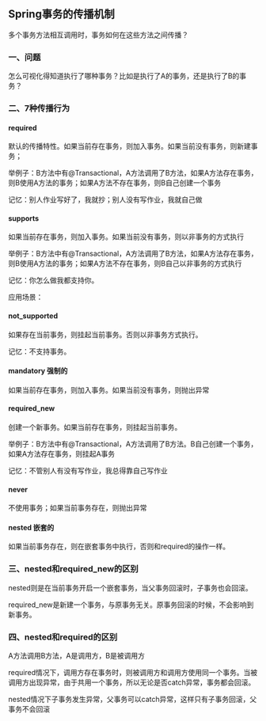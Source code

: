 ## Spring事务的传播机制

多个事务方法相互调用时，事务如何在这些方法之间传播？

### 一、问题

怎么可视化得知道执行了哪种事务？比如是执行了A的事务，还是执行了B的事务？

### 二、7种传播行为

#### required

默认的传播特性。如果当前存在事务，则加入事务。如果当前没有事务，则新建事务；

举例子：B方法中有@Transactional，A方法调用了B方法，如果A方法存在事务，则B使用A方法的事务；如果A方法不存在事务，则B自己创建一个事务

记忆：别人作业写好了，我就抄；别人没有写作业，我就自己做

#### supports

如果当前存在事务，则加入事务。如果当前没有事务，则以非事务的方式执行

举例子：B方法中有@Transactional，A方法调用了B方法，如果A方法存在事务，则B使用A方法的事务；如果A方法不存在事务，则B自己以非事务的方式执行

记忆：你怎么做我都支持你。

应用场景：

#### not_supported

如果存在当前事务，则挂起当前事务。否则以非事务方式执行。

记忆：不支持事务。

#### mandatory 强制的

如果当前存在事务，则加入事务。如果当前没有事务，则抛出异常

#### required_new

创建一个新事务。如果当前存在事务，则挂起当前事务。

举例子：B方法中有@Transactional，A方法调用了B方法。B自己创建一个事务，如果A方法存在事务，则挂起A事务

记忆：不管别人有没有写作业，我总得靠自己写作业

#### never

不使用事务；如果当前事务存在，则抛出异常

#### nested 嵌套的

如果当前事务存在，则在嵌套事务中执行，否则和required的操作一样。

### 三、nested和required_new的区别

nested则是在当前事务开启一个嵌套事务，当父事务回滚时，子事务也会回滚。

required_new是新建一个事务，与原事务无关。原事务回滚的时候，不会影响到新事务。

### 四、nested和required的区别

A方法调用B方法，A是调用方，B是被调用方

required情况下，调用方存在事务时，则被调用方和调用方使用同一个事务。当被调用方出现异常，由于共用一个事务，所以无论是否catch异常，事务都会回滚。

nested情况下子事务发生异常，父事务可以catch异常，这样只有子事务回滚，父事务不会回滚

​    



